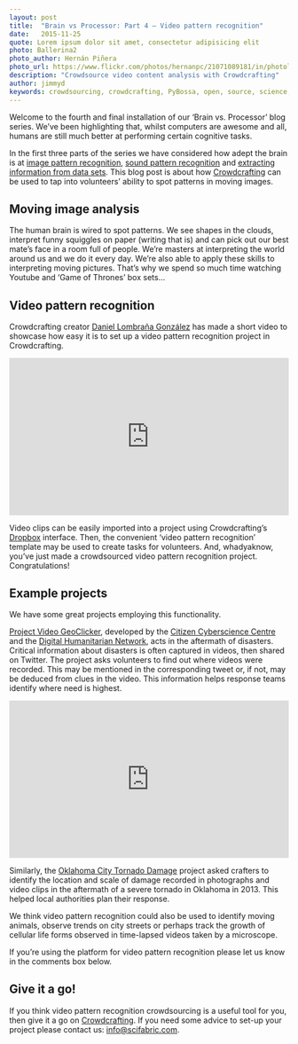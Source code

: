 ```yaml
---
layout: post
title:  "Brain vs Processor: Part 4 – Video pattern recognition"
date:   2015-11-25 
quote: Lorem ipsum dolor sit amet, consectetur adipisicing elit
photo: Ballerina2
photo_author: Hernán Piñera
photo_url: https://www.flickr.com/photos/hernanpc/21071089181/in/photolist-y6YQH4-jjzBWg-5MvCK2-6Ltpj5-745E5d-4h7mU9-84MXzs-84MZ4m-84JQmK-84JRpk-57CQyi-acLt2B-JesKg-f4GNkr-cho6Dd-dw2L5J-deYsdw-f4Z3s3-bKozZ6-rmH8M-cb2GwU-4h7knf-bnkk1b-bnhD41-acLxXr-acLxrD-pxHXn-bXeEe5-dw14uu-acPhQ5-aSjkAt-gemTRG-oFqFV2-9oFR4m-ad19qS-chmqyb-acLsxi-rmHf7-e3bGcg-bwtCfu-aSjktp-f4Jen6-f4JuKt-f4KcC2-rmHce-d54EVj-c7m7h3-aSjkZM-chkNC9-dvrLtX
description: "Crowdsource video content analysis with Crowdcrafting"
author: jimmyd
keywords: crowdsourcing, crowdcrafting, PyBossa, open, source, science, citizen, opensource, transcribe, cognitive, image, pattern, recognition, sound, data, mine, PDF, video
---
```


Welcome to the fourth and final installation of our ‘Brain vs. Processor’ blog series.  We’ve been highlighting that, whilst computers are awesome and all, humans are still much better at performing certain cognitive tasks. 

In the first three parts of the series we have considered how adept the brain is at [image pattern recognition](/blog/2015/04/02/Image_Pattern_Recognition.html), [sound pattern recognition](/blog/2015/05/10/Sound_Pattern_Recognition.html) and [extracting information from data sets](/blog/2015/09/07/Data-mining.html). This blog post is about how [Crowdcrafting](/crowdcrafting) can be used to tap into volunteers’ ability to spot patterns in moving images.

## Moving image analysis

The human brain is wired to spot patterns. We see shapes in the clouds, interpret funny squiggles on paper (writing that is) and can pick out our best mate’s face in a room full of people. We’re masters at interpreting the world around us and we do it every day. We’re also able to apply these skills to interpreting moving pictures. That’s why we spend so much time watching Youtube and ‘Game of Thrones’ box sets...

## Video pattern recognition

Crowdcrafting creator [Daniel Lombraña González](http://daniellombrana.es/) has made a short video to showcase how easy it is to set up a video pattern recognition project in Crowdcrafting.


<style>.embed-container { position: relative; padding-bottom: 56.25%; height: 0; overflow: hidden; max-width: 100%; } .embed-container iframe, .embed-container object, .embed-container embed { position: absolute; top: 0; left: 0; width: 100%; height: 100%; }</style><div class='embed-container'><iframe src='https://www.youtube.com/embed/KmabAQGOzC4' frameborder='0' allowfullscreen></iframe></div>


Video clips can be easily imported into a project using Crowdcrafting’s [Dropbox](https://www.dropbox.com/) interface. Then,  the convenient ‘video pattern recognition’ template may be used to create tasks for volunteers. And, whadyaknow, you’ve just made a crowdsourced video pattern recognition project. Congratulations!

## Example projects

We have some great projects employing this functionality. 

[Project Video GeoClicker](/crowdcrafting), developed by the [Citizen Cyberscience Centre](http://www.citizencyberscience.net/) and the [Digital Humanitarian Network](http://digitalhumanitarians.com/), acts in the aftermath of disasters. Critical information about disasters is often captured in videos, then shared on Twitter. The project asks volunteers to find out where videos were recorded. This may be mentioned in the corresponding tweet or, if not, may be deduced from clues in the video. This information helps response teams identify where need is highest.


<style>.embed-container { position: relative; padding-bottom: 56.25%; height: 0; overflow: hidden; max-width: 100%; } .embed-container iframe, .embed-container object, .embed-container embed { position: absolute; top: 0; left: 0; width: 100%; height: 100%; }</style><div class='embed-container'><iframe src='https://www.youtube.com/embed/be0fZsFacdc' frameborder='0' allowfullscreen></iframe></div>


Similarly, the [Oklahoma City Tornado Damage](/crowdcrafting) project asked crafters to identify the location and scale of damage recorded in photographs and video clips in the aftermath of a severe tornado in Oklahoma in 2013. This helped local authorities plan their response.

We think video pattern recognition could also be used to identify moving animals, observe trends on city streets or perhaps track the growth of cellular life forms observed in time-lapsed videos taken by a microscope. 

If you’re using the platform for video pattern recognition please let us know in the comments box below.

## Give it a go!

If you think video pattern recognition crowdsourcing is a useful tool for you, then give it a go on [Crowdcrafting](/crowdcrafting). If you need some advice to set-up your project please contact us: info@scifabric.com.
